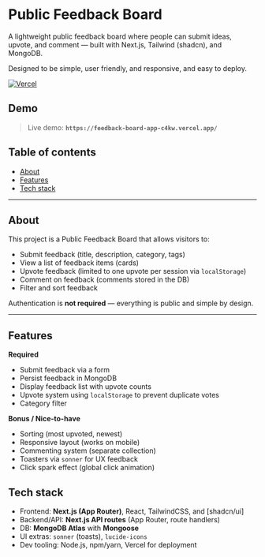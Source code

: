 # Public Feedback Board

A lightweight public feedback board where people can submit ideas, upvote, and comment — built with Next.js, Tailwind (shadcn), and MongoDB.

Designed to be simple, user friendly, and responsive, and easy to deploy.

[![Vercel](https://img.shields.io/badge/deploy-vercel-black.svg)](https://vercel.com)

## Demo

> Live demo: **`https://feedback-board-app-c4kw.vercel.app/`**

## Table of contents

- [About](#about)
- [Features](#features)
- [Tech stack](#tech-stack)

---

## About

This project is a Public Feedback Board that allows visitors to:

- Submit feedback (title, description, category, tags)
- View a list of feedback items (cards)
- Upvote feedback (limited to one upvote per session via `localStorage`)
- Comment on feedback (comments stored in the DB)
- Filter and sort feedback

Authentication is **not required** — everything is public and simple by design.

---

## Features

**Required**

- Submit feedback via a form
- Persist feedback in MongoDB
- Display feedback list with upvote counts
- Upvote system using `localStorage` to prevent duplicate votes
- Category filter

**Bonus / Nice-to-have**

- Sorting (most upvoted, newest)
- Responsive layout (works on mobile)
- Commenting system (separate collection)
- Toasters via `sonner` for UX feedback
- Click spark effect (global click animation)

## Tech stack

- Frontend: **Next.js (App Router)**, React, TailwindCSS, and [shadcn/ui]
- Backend/API: **Next.js API routes** (App Router, route handlers)
- DB: **MongoDB Atlas** with **Mongoose**
- UI extras: `sonner` (toasts), `lucide-icons`
- Dev tooling: Node.js, npm/yarn, Vercel for deployment
